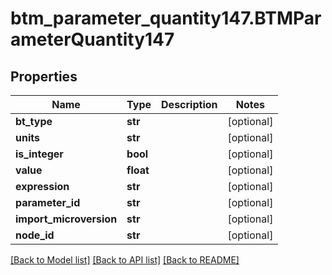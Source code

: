 # btm_parameter_quantity147.BTMParameterQuantity147

## Properties
Name | Type | Description | Notes
------------ | ------------- | ------------- | -------------
**bt_type** | **str** |  | [optional] 
**units** | **str** |  | [optional] 
**is_integer** | **bool** |  | [optional] 
**value** | **float** |  | [optional] 
**expression** | **str** |  | [optional] 
**parameter_id** | **str** |  | [optional] 
**import_microversion** | **str** |  | [optional] 
**node_id** | **str** |  | [optional] 

[[Back to Model list]](../README.md#documentation-for-models) [[Back to API list]](../README.md#documentation-for-api-endpoints) [[Back to README]](../README.md)


